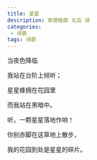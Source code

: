 ```yaml
---
title: 星星
description: 索德格朗 北岛 译 
categories:
 - 诗歌
tags: 诗歌
---
```


当夜色降临 

我站在台阶上倾听；
 
星星蜂拥在花园里 

而我站在黑暗中。 

听，一颗星星落地作响！ 

你别赤脚在这草地上散步，
 
我的花园到处是星星的碎片。 